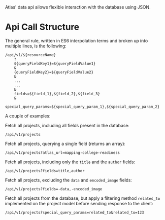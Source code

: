 Atlas' data api allows flexible interaction with the database using JSON.

# Api Call Structure

The general rule, written in ES6 interpolation terms and broken up into multiple lines, is the following:

	/api/v1/${resourceName}
		?
		${queryFieldKey1}=${queryFieldValue1}
		&
		{queryFieldKey2}=${queryFieldValue2}
		&
		...
		...
		&
		fields=${field_1},${field_2},${field_3}
		&
		special_query_params=${special_query_param_1},${special_query_param_2}

A couple of examples:

Fetch all projects, including all fields present in the database:

	/api/v1/projects

Fetch all projects, querying a single field (returns an array):

	/api/v1/projects?atlas_url=mapping-college-readiness

Fetch all projects, including only the ``title`` and the ``author`` fields:

	/api/v1/projects?fields=title,author

Fetch all projects, excluding the ``data`` and ``encoded_image`` fields:

	/api/v1/projects?fields=-data,-encoded_image

Fetch all projects from the database, but apply a filtering method ``related_to`` implemented on the project model before sending response to the client:

	/api/v1/projects?special_query_params=related_to&related_to=123